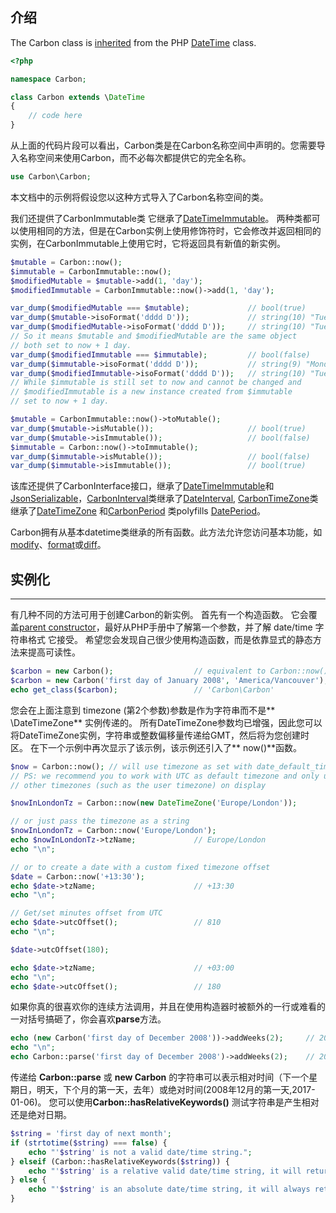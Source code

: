 ##  介绍

The Carbon class is [inherited](http://php.net/manual/en/keyword.extends.php) from the PHP [DateTime](http://www.php.net/manual/en/class.datetime.php) class.

```php
<?php

namespace Carbon;

class Carbon extends \DateTime
{
    // code here
}

```

从上面的代码片段可以看出，Carbon类是在Carbon名称空间中声明的。您需要导入名称空间来使用Carbon，而不必每次都提供它的完全名称。

```php
use Carbon\Carbon;
```

本文档中的示例将假设您以这种方式导入了Carbon名称空间的类。

我们还提供了CarbonImmutable类 它继承了[DateTimeImmutable](http://www.php.net/manual/en/class.datetimeimmutable.php)。 两种类都可以使用相同的方法，但是在Carbon实例上使用修饰符时，它会修改并返回相同的实例，在CarbonImmutable上使用它时，它将返回具有新值的新实例。

```php
$mutable = Carbon::now();
$immutable = CarbonImmutable::now();
$modifiedMutable = $mutable->add(1, 'day');
$modifiedImmutable = CarbonImmutable::now()->add(1, 'day');

var_dump($modifiedMutable === $mutable);             // bool(true)
var_dump($mutable->isoFormat('dddd D'));             // string(10) "Tuesday 15"
var_dump($modifiedMutable->isoFormat('dddd D'));     // string(10) "Tuesday 15"
// So it means $mutable and $modifiedMutable are the same object
// both set to now + 1 day.
var_dump($modifiedImmutable === $immutable);         // bool(false)
var_dump($immutable->isoFormat('dddd D'));           // string(9) "Monday 14"
var_dump($modifiedImmutable->isoFormat('dddd D'));   // string(10) "Tuesday 15"
// While $immutable is still set to now and cannot be changed and
// $modifiedImmutable is a new instance created from $immutable
// set to now + 1 day.

$mutable = CarbonImmutable::now()->toMutable();
var_dump($mutable->isMutable());                     // bool(true)
var_dump($mutable->isImmutable());                   // bool(false)
$immutable = Carbon::now()->toImmutable();
var_dump($immutable->isMutable());                   // bool(false)
var_dump($immutable->isImmutable());                 // bool(true)
```

该库还提供了CarbonInterface接口，继承了[DateTimeImmutable](http://www.php.net/manual/en/class.datetimeimmutable.php)和[JsonSerializable](http://www.php.net/manual/en/class.jsonserializable.php)，[CarbonInterval](https://carbon.nesbot.com/docs/#api-interval)类继承了[DateInterval](http://www.php.net/manual/en/class.dateinterval.php), [CarbonTimeZone](https://carbon.nesbot.com/docs/#api-timezone)类继承了[DateTimeZone](http://www.php.net/manual/en/class.datetimezone.php) 和[CarbonPeriod](https://carbon.nesbot.com/docs/#api-period) 类polyfills [DatePeriod](http://www.php.net/manual/en/class.dateperiod.php)。

Carbon拥有从基本datetime类继承的所有函数。此方法允许您访问基本功能，如[modify](http://php.net/manual/en/datetime.modify.php)、[format](http://php.net/manual/en/datetime.format.php)或[diff](http://php.net/manual/en/datetime.diff.php)。

## 实例化
---
有几种不同的方法可用于创建Carbon的新实例。 首先有一个构造函数。 它会覆盖[parent constructor](http://www.php.net/manual/en/datetime.construct.php)，最好从PHP手册中了解第一个参数，并了解 date/time 字符串格式 它接受。 希望您会发现自己很少使用构造函数，而是依靠显式的静态方法来提高可读性。

```php
$carbon = new Carbon();                  // equivalent to Carbon::now()
$carbon = new Carbon('first day of January 2008', 'America/Vancouver');
echo get_class($carbon);                 // 'Carbon\Carbon'
```

您会在上面注意到 timezone (第2个参数)参数是作为字符串而不是** \DateTimeZone** 实例传递的。 所有DateTimeZone参数均已增强，因此您可以将DateTimeZone实例，字符串或整数偏移量传递给GMT，然后将为您创建时区。 在下一个示例中再次显示了该示例，该示例还引入了** now()**函数。

```php
$now = Carbon::now(); // will use timezone as set with date_default_timezone_set
// PS: we recommend you to work with UTC as default timezone and only use
// other timezones (such as the user timezone) on display

$nowInLondonTz = Carbon::now(new DateTimeZone('Europe/London'));

// or just pass the timezone as a string
$nowInLondonTz = Carbon::now('Europe/London');
echo $nowInLondonTz->tzName;             // Europe/London
echo "\n";

// or to create a date with a custom fixed timezone offset
$date = Carbon::now('+13:30');
echo $date->tzName;                      // +13:30
echo "\n";

// Get/set minutes offset from UTC
echo $date->utcOffset();                 // 810
echo "\n";

$date->utcOffset(180);

echo $date->tzName;                      // +03:00
echo "\n";
echo $date->utcOffset();                 // 180
```

如果你真的很喜欢你的连续方法调用，并且在使用构造器时被额外的一行或难看的一对括号搞砸了，你会喜欢**parse**方法。

```php
echo (new Carbon('first day of December 2008'))->addWeeks(2);     // 2008-12-15 00:00:00
echo "\n";
echo Carbon::parse('first day of December 2008')->addWeeks(2);    // 2008-12-15 00:00:00
```

传递给 **Carbon::parse** 或 **new Carbon** 的字符串可以表示相对时间（下一个星期日，明天，下个月的第一天，去年）或绝对时间(2008年12月的第一天,2017-01-06)。 您可以使用**Carbon::hasRelativeKeywords()** 测试字符串是产生相对还是绝对日期。

```php
$string = 'first day of next month';
if (strtotime($string) === false) {
    echo "'$string' is not a valid date/time string.";
} elseif (Carbon::hasRelativeKeywords($string)) {
    echo "'$string' is a relative valid date/time string, it will returns different dates depending on the current date.";
} else {
    echo "'$string' is an absolute date/time string, it will always returns the same date.";
}
```

